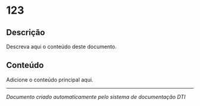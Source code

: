 # 123

## Descrição

Descreva aqui o conteúdo deste documento.

## Conteúdo

Adicione o conteúdo principal aqui.

---
*Documento criado automaticamente pelo sistema de documentação DTI*

